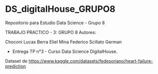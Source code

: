 # DS_digitalHouse_GRUPO8
Repositorio para Estudio Data Science - Grupo 8



TRABAJO PRACTICO - 3: GRUPO 8
Autores:

Choconi Lucas
Berra Eliel
Mina Federico
Scillato German

- Entrega TP n°3 - Curso Data Science DigitalHouse.

Dataset de https://www.kaggle.com/datasets/fedesoriano/heart-failure-prediction

